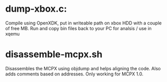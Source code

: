 # dump-xbox.c:

Compile using OpenXDK, put in writeable path on xbox HDD with a couple of free MB.
Run and copy bin files back to your PC for analsis / use in xqemu

# disassemble-mcpx.sh

Disassembles the MCPX using objdump and helps aligning the code. Also adds comments based on addresses.
Only working for MCPX 1.0.
